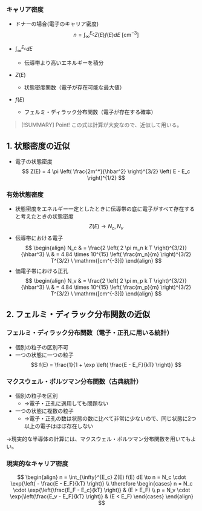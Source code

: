 ### キャリア密度
- ドナーの場合(電子のキャリア密度)
$$
n = \int_{\infty}^{E_c} Z(E) f(E) dE \ \mathrm{[cm^{-3}]}
$$

- $\int_{\infty}^{E_c} dE$
    - 伝導帯より高いエネルギーを積分
- $Z(E)$
    - 状態密度関数（電子が存在可能な最大値）
- $f(E)$
    - フェルミ・ディラック分布関数（電子が存在する確率）

> [!SUMMARY] Point!
> この式は計算が大変なので、近似して用いる。

## 1. 状態密度の近似
- 電子の状態密度
$$
Z(E) = 4 \pi \left( \frac{2m^*}{\hbar^2} \right)^{3/2} \left( E - E_c \right)^{1/2}
$$

### 有効状態密度
- 状態密度をエネルギー一定としたときに伝導帯の底に電子がすべて存在すると考えたときの状態密度
$$
Z(E) \to N_c, N_v
$$
- 伝導帯における電子
$$
\begin{align}
    N_c & = \frac{2 \left( 2 \pi m_n k T \right)^{3/2}}{\hbar^3} \\
        & = 4.84 \times 10^{15} \left( \frac{m_n}{m} \right)^{3/2} T^{3/2} \ \mathrm{[cm^{-3}]}
\end{align}
$$
- 価電子帯における正孔
$$
\begin{align}
    N_v & = \frac{2 \left( 2 \pi m_p k T \right)^{3/2}}{\hbar^3} \\
        & = 4.84 \times 10^{15} \left( \frac{m_p}{m} \right)^{3/2} T^{3/2} \ \mathrm{[cm^{-3}]}
\end{align}
$$

## 2. フェルミ・ディラック分布関数の近似
### フェルミ・ディラック分布関数（電子・正孔に用いる統計）
- 個別の粒子の区別不可
- 一つの状態に一つの粒子
$$
f(E) = \frac{1}{1 + \exp \left( \frac{E - E_F}{kT} \right)}
$$

### マクスウェル・ボルツマン分布関数（古典統計）
- 個別の粒子を区別
    - $\to$電子・正孔に適用しても問題ない
- 一つの状態に複数の粒子
    - $\to$電子・正孔の数は状態の数に比べて非常に少ないので、同じ状態に2つ以上の電子はほぼ存在しない

$\to$現実的な半導体の計算には、マクスウェル・ボルツマン分布関数を用いてもよい。


### 現実的なキャリア密度
$$
\begin{align}
    n = \int_{\infty}^{E_c} Z(E) f(E) dE \to n = N_c \cdot \exp{\left( - \frac{E - E_F}{kT} \right)} \\
    \therefore
    \begin{cases}
        n = N_c \cdot \exp{\left(\frac{E_F - E_c}{kT} \right)} & (E > E_F) \\
        p = N_v \cdot \exp{\left(\frac{E_v - E_F}{kT} \right)} & (E < E_F)
    \end{cases}
\end{align}
$$
